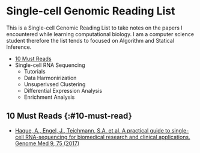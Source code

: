 # Single-cell Genomic Reading List

This is a Single-cell Genomic Reading List to take notes on the papers I encountered while learning computational biology. I am a computer science student therefore the list tends to focused on Algorithm and Statical Inference.

- [10 Must Reads](#10-must-read)
- Single-cell RNA Sequencing
  - Tutorials
  - Data Harmonirization
  - Unsuperivsed Clustering
  - Differential Expression Analysis
  - Enrichment Analysis

## 10 Must Reads {:#10-must-read}

- [Haque, A., Engel, J., Teichmann, S.A. et al. A practical guide to single-cell RNA-sequencing for biomedical research and clinical applications. Genome Med 9, 75 (2017)](https://genomemedicine.biomedcentral.com/articles/10.1186/s13073-017-0467-4#citeas)
